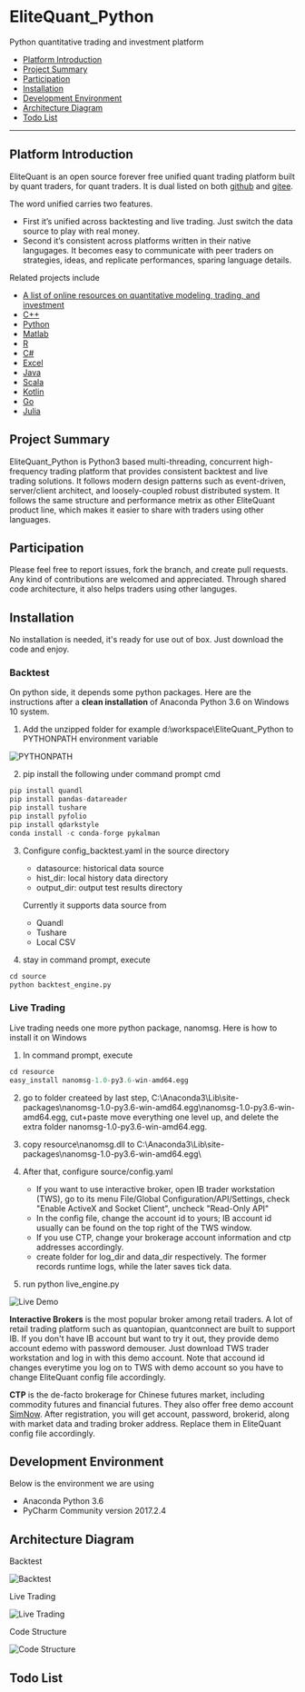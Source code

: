 # EliteQuant_Python
Python quantitative trading and investment platform

* [Platform Introduction](#platform-introduction)
* [Project Summary](#project-summary)
* [Participation](#participation)
* [Installation](#installation)
* [Development Environment](#development-environment)
* [Architecture Diagram](#architecture-diagram)
* [Todo List](#todo-list)

---

## Platform Introduction

EliteQuant is an open source forever free unified quant trading platform built by quant traders, for quant traders. It is dual listed on both [github](https://github.com/EliteQuant) and [gitee](https://gitee.com/EliteQuant).

The word unified carries two features.
- First it’s unified across backtesting and live trading. Just switch the data source to play with real money.
- Second it’s consistent across platforms written in their native langugages. It becomes easy to communicate with peer traders on strategies, ideas, and replicate performances, sparing language details.

Related projects include
- [A list of online resources on quantitative modeling, trading, and investment](https://github.com/EliteQuant/EliteQuant)
- [C++](https://github.com/EliteQuant/EliteQuant_Cpp)
- [Python](https://github.com/EliteQuant/EliteQuant_Python)
- [Matlab](https://github.com/EliteQuant/EliteQuant_Matlab)
- [R](https://github.com/EliteQuant/EliteQuant_R)
- [C#](https://github.com/EliteQuant/EliteQuant_CSharp)
- [Excel](https://github.com/EliteQuant/EliteQuant_Excel)
- [Java](https://github.com/EliteQuant/EliteQuant_Java)
- [Scala](https://github.com/EliteQuant/EliteQuant_Scala)
- [Kotlin](https://github.com/EliteQuant/EliteQuant_Kotlin)
- [Go](https://github.com/EliteQuant/EliteQuant_Go)
- [Julia](https://github.com/EliteQuant/EliteQuant_Julia)

## Project Summary

EliteQuant_Python is Python3 based multi-threading, concurrent high-frequency trading platform that provides consistent backtest and live trading solutions. It follows modern design patterns such as event-driven, server/client architect, and loosely-coupled robust distributed system. It follows the same structure and performance metrix as other EliteQuant product line, which makes it easier to share with traders using other languages.

## Participation

Please feel free to report issues, fork the branch, and create pull requests. Any kind of contributions are welcomed and appreciated. Through shared code architecture, it also helps traders using other languges.

## Installation

No installation is needed, it's ready for use out of box. Just download the code and enjoy. 

### Backtest

On python side, it depends some python packages. Here are the instructions after a **clean installation** of Anaconda Python 3.6 on Windows 10 system.

1. Add the unzipped folder for example d:\workspace\EliteQuant_Python to PYTHONPATH environment variable

![PYTHONPATH](/resource/pythonpath.PNG?raw=true "PYTHONPATH")

2. pip install the following under command prompt cmd

```python
pip install quandl
pip install pandas-datareader
pip install tushare
pip install pyfolio
pip install qdarkstyle
conda install -c conda-forge pykalman
```



3.  Configure config_backtest.yaml in the source directory

    * datasource: historical data source
    * hist_dir: local history data directory
    * output_dir: output test results directory

    Currently it supports data source from

    * Quandl
    * Tushare
    * Local CSV

4. stay in command prompt, execute

```python
cd source
python backtest_engine.py
```

### Live Trading

Live trading needs one more python package, nanomsg. Here is how to install it on Windows

1. In command prompt, execute
```python
cd resource
easy_install nanomsg-1.0-py3.6-win-amd64.egg
```
2. go to folder createed by last step, C:\Anaconda3\Lib\site-packages\nanomsg-1.0-py3.6-win-amd64.egg\nanomsg-1.0-py3.6-win-amd64.egg\, cut+paste move everything one level up, and delete the extra folder nanomsg-1.0-py3.6-win-amd64.egg.

3. copy resource\nanomsg.dll to C:\Anaconda3\Lib\site-packages\nanomsg-1.0-py3.6-win-amd64.egg\

4. After that, configure source/config.yaml
 
    * If you want to use interactive broker, open IB trader workstation (TWS), go to its menu File/Global Configuration/API/Settings, check "Enable ActiveX and Socket Client", uncheck "Read-Only API"
    * In the config file, change the account id to yours; IB account id usually can be found on the top right of the TWS window.
    * If you use CTP, change your brokerage account information and ctp addresses accordingly.
    * create folder for log_dir and data_dir respectively. The former records runtime logs, while the later saves tick data.

5. run python live_engine.py

![Live Demo](/resource/ib_demo.gif?raw=true "Live Demo")

**Interactive Brokers**
is the most popular broker among retail traders. A lot of retail trading platform such as quantopian, quantconnect are built to support IB. If you don't have IB account but want to try it out, they provide demo account edemo with password demouser. Just download TWS trader workstation and log in with this demo account. Note that accound id changes everytime you log on to TWS with demo account so you have to change EliteQuant config file accordingly.

**CTP**
is the de-facto brokerage for Chinese futures market, including commodity futures and financial futures. They also offer free demo account [SimNow](http://simnow.com.cn/). After registration, you will get account, password, brokerid, along with market data and trading broker address. Replace them in EliteQuant config file accordingly.

## Development Environment

Below is the environment we are using
* Anaconda Python 3.6
* PyCharm Community version 2017.2.4

## Architecture Diagram

Backtest

![Backtest](/resource/Backtest_Diagram.PNG?raw=true "Backtest")

Live Trading

![Live Trading](/resource/Live_Trading_Diagram.PNG?raw=true "Live Trading")

Code Structure

![Code Structure](/resource/code_structure_en.PNG?raw=true "Code Structure")

## Todo List
